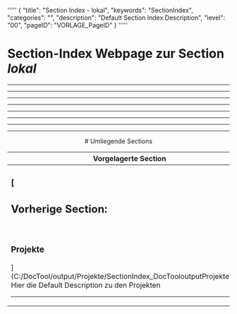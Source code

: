 '''''
{
"title": "Section Index - lokal",
"keywords": "SectionIndex",
"categories": "",
"description": "Default Section Index Description",
"level": "00",
"pageID": "VORLAGE_PageID"
}
'''''


<h1>Section-Index Webpage zur Section <i>lokal</i></h1>

<hr><hr><hr><hr><hr><center><hr><hr><hr> # Umliegende Sections
 </h2><br><table><thead> <tr> <th><center>Vorgelagerte Section</center></th> <th><center>Nachgelagerte Section</center></th></tr></thead><tbody><tr><td><h3>[<h2>Vorherige Section:</h2><br><h3>Projekte</h3>](C:/DocTool/output/Projekte/SectionIndex_DocTooloutputProjekte.html)</h3><br>Hier die Default Description zu den Projekten<hr></td><td><h2>[Nachfolgende Section:</h2><br><h3> Ideen-Container</h3>](C:/DocTool/output/Projekte/10_Konzeptionelles-Programmieren/Ideen-Container/SectionIndex_DocTooloutputProjekte10_Konzeptionelles-ProgrammierenIdeen-Container.html)<br>Default Section Index Description<hr></td></tr></tbody></table>